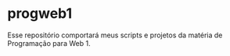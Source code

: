 # progweb1
Esse repositório comportará meus scripts e projetos da matéria de Programação para Web 1.
